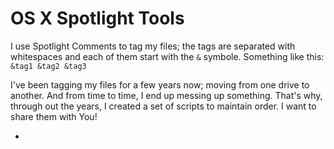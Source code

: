# OS X Spotlight Tools


I use Spotlight Comments to tag my files; the tags are separated with whitespaces and each of them start with the ```&``` symbole. Something like this: ```&tag1 &tag2 &tag3```

I've been tagging my files for a few years now; moving from one drive to another. And from time to time, I end up messing up something. That's why, through out the years, I created a set of scripts to maintain order. I want to share them with You!


* 
